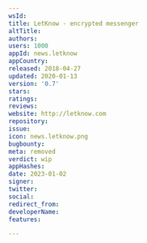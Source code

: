 ```yaml
---
wsId: 
title: LetKnow - encrypted messenger
altTitle: 
authors: 
users: 1000
appId: news.letknow
appCountry: 
released: 2018-04-27
updated: 2020-01-13
version: '0.7'
stars: 
ratings: 
reviews: 
website: http://letknow.com
repository: 
issue: 
icon: news.letknow.png
bugbounty: 
meta: removed
verdict: wip
appHashes: 
date: 2023-01-02
signer: 
twitter: 
social: 
redirect_from: 
developerName: 
features: 

---
```


